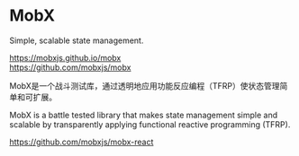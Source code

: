 # MobX  


Simple, scalable state management. 

https://mobxjs.github.io/mobx  
https://github.com/mobxjs/mobx  


MobX是一个战斗测试库，通过透明地应用功能反应编程（TFRP）使状态管理简单和可扩展。

MobX is a battle tested library that makes state management simple and scalable by transparently applying functional reactive programming (TFRP).  

https://github.com/mobxjs/mobx-react  



